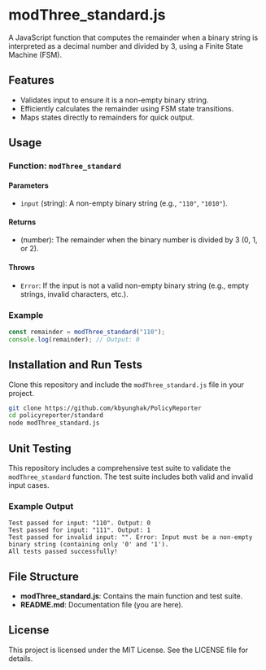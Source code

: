 # modThree_standard.js

A JavaScript function that computes the remainder when a binary string is interpreted as a decimal number and divided by 3, using a Finite State Machine (FSM).

## Features
- Validates input to ensure it is a non-empty binary string.
- Efficiently calculates the remainder using FSM state transitions.
- Maps states directly to remainders for quick output.

## Usage
### Function: `modThree_standard`
#### Parameters
- `input` (string): A non-empty binary string (e.g., `"110"`, `"1010"`).

#### Returns
- (number): The remainder when the binary number is divided by 3 (0, 1, or 2).

#### Throws
- `Error`: If the input is not a valid non-empty binary string (e.g., empty strings, invalid characters, etc.).

### Example
```javascript
const remainder = modThree_standard("110");
console.log(remainder); // Output: 0
```
## Installation and Run Tests
Clone this repository and include the `modThree_standard.js` file in your project.

```bash
git clone https://github.com/kbyunghak/PolicyReporter
cd policyreporter/standard
node modThree_standard.js
```

## Unit Testing
This repository includes a comprehensive test suite to validate the `modThree_standard` function. The test suite includes both valid and invalid input cases.

### Example Output
```
Test passed for input: "110". Output: 0
Test passed for input: "111". Output: 1
Test passed for invalid input: "". Error: Input must be a non-empty binary string (containing only '0' and '1').
All tests passed successfully!
```

## File Structure
- **modThree_standard.js**: Contains the main function and test suite.
- **README.md**: Documentation file (you are here).

## License
This project is licensed under the MIT License. See the LICENSE file for details.

